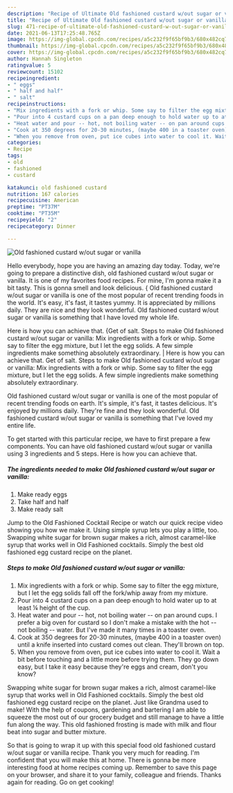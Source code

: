 ```yaml
---
description: "Recipe of Ultimate Old fashioned custard w/out sugar or vanilla"
title: "Recipe of Ultimate Old fashioned custard w/out sugar or vanilla"
slug: 471-recipe-of-ultimate-old-fashioned-custard-w-out-sugar-or-vanilla
date: 2021-06-13T17:25:48.765Z
image: https://img-global.cpcdn.com/recipes/a5c232f9f65bf9b3/680x482cq70/old-fashioned-custard-wout-sugar-or-vanilla-recipe-main-photo.jpg
thumbnail: https://img-global.cpcdn.com/recipes/a5c232f9f65bf9b3/680x482cq70/old-fashioned-custard-wout-sugar-or-vanilla-recipe-main-photo.jpg
cover: https://img-global.cpcdn.com/recipes/a5c232f9f65bf9b3/680x482cq70/old-fashioned-custard-wout-sugar-or-vanilla-recipe-main-photo.jpg
author: Hannah Singleton
ratingvalue: 5
reviewcount: 15102
recipeingredient:
- " eggs"
- " half and half"
- " salt"
recipeinstructions:
- "Mix ingredients with a fork or whip. Some say to filter the egg mixture, but I let the egg solids fall off the fork/whip away from my mixture."
- "Pour into 4 custard cups on a pan deep enough to hold water up to at least ¼ height of the cup."
- "Heat water and pour -- hot, not boiling water -- on pan around cups. I prefer a big oven for custard so I don&#39;t make a mistake with the hot -- not boiling -- water. But I&#39;ve made it many times in a toaster oven."
- "Cook at 350 degrees for 20-30 minutes, (maybe 400 in a toaster oven) until a knife inserted into custard comes out clean. They&#39;ll brown on top."
- "When you remove from oven, put ice cubes into water to cool it. Wait a bit before touching and a little more before trying them. They go down easy, but I take it easy because they&#39;re eggs and cream, don&#39;t you know?"
categories:
- Recipe
tags:
- old
- fashioned
- custard

katakunci: old fashioned custard 
nutrition: 167 calories
recipecuisine: American
preptime: "PT37M"
cooktime: "PT35M"
recipeyield: "2"
recipecategory: Dinner

---
```



![Old fashioned custard w/out sugar or vanilla](https://img-global.cpcdn.com/recipes/a5c232f9f65bf9b3/680x482cq70/old-fashioned-custard-wout-sugar-or-vanilla-recipe-main-photo.jpg)

Hello everybody, hope you are having an amazing day today. Today, we're going to prepare a distinctive dish, old fashioned custard w/out sugar or vanilla. It is one of my favorites food recipes. For mine, I'm gonna make it a bit tasty. This is gonna smell and look delicious.
{
Old fashioned custard w/out sugar or vanilla is one of the most popular of recent trending foods in the world. It's easy, it's fast, it tastes yummy. It is appreciated by millions daily. They are nice and they look wonderful. Old fashioned custard w/out sugar or vanilla is something that I have loved my whole life.

Here is how you can achieve that. {Get of salt. Steps to make Old fashioned custard w/out sugar or vanilla: Mix ingredients with a fork or whip. Some say to filter the egg mixture, but I let the egg solids. A few simple ingredients make something absolutely extraordinary.
|
Here is how you can achieve that. Get of salt. Steps to make Old fashioned custard w/out sugar or vanilla: Mix ingredients with a fork or whip. Some say to filter the egg mixture, but I let the egg solids. A few simple ingredients make something absolutely extraordinary.

Old fashioned custard w/out sugar or vanilla is one of the most popular of recent trending foods on earth. It's simple, it's fast, it tastes delicious. It's enjoyed by millions daily. They're fine and they look wonderful. Old fashioned custard w/out sugar or vanilla is something that I've loved my entire life.


To get started with this particular recipe, we have to first prepare a few components. You can have old fashioned custard w/out sugar or vanilla using 3 ingredients and 5 steps. Here is how you can achieve that.

<!--inarticleads1-->

##### The ingredients needed to make Old fashioned custard w/out sugar or vanilla:

1. Make ready  eggs
1. Take  half and half
1. Make ready  salt


Jump to the Old Fashioned Cocktail Recipe or watch our quick recipe video showing you how we make it. Using simple syrup lets you play a little, too. Swapping white sugar for brown sugar makes a rich, almost caramel-like syrup that works well in Old Fashioned cocktails. Simply the best old fashioned egg custard recipe on the planet. 

<!--inarticleads2-->

##### Steps to make Old fashioned custard w/out sugar or vanilla:

1. Mix ingredients with a fork or whip. Some say to filter the egg mixture, but I let the egg solids fall off the fork/whip away from my mixture.
1. Pour into 4 custard cups on a pan deep enough to hold water up to at least ¼ height of the cup.
1. Heat water and pour -- hot, not boiling water -- on pan around cups. I prefer a big oven for custard so I don&#39;t make a mistake with the hot -- not boiling -- water. But I&#39;ve made it many times in a toaster oven.
1. Cook at 350 degrees for 20-30 minutes, (maybe 400 in a toaster oven) until a knife inserted into custard comes out clean. They&#39;ll brown on top.
1. When you remove from oven, put ice cubes into water to cool it. Wait a bit before touching and a little more before trying them. They go down easy, but I take it easy because they&#39;re eggs and cream, don&#39;t you know?


Swapping white sugar for brown sugar makes a rich, almost caramel-like syrup that works well in Old Fashioned cocktails. Simply the best old fashioned egg custard recipe on the planet. Just like Grandma used to make! With the help of coupons, gardening and bartering I am able to squeeze the most out of our grocery budget and still manage to have a little fun along the way. This old fashioned frosting is made with milk and flour beat into sugar and butter mixture. 

So that is going to wrap it up with this special food old fashioned custard w/out sugar or vanilla recipe. Thank you very much for reading. I'm confident that you will make this at home. There is gonna be more interesting food at home recipes coming up. Remember to save this page on your browser, and share it to your family, colleague and friends. Thanks again for reading. Go on get cooking!
